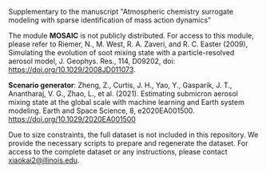 Supplementary to the manuscript "Atmospheric chemistry surrogate modeling with sparse identification of mass action dynamics"


The module **MOSAIC** is not publicly distributed. For access to this module, please refer to Riemer, N., M. West, R. A. Zaveri, and R. C. Easter (2009), Simulating the evolution of soot mixing state with a particle-resolved aerosol model, J. Geophys. Res., 114, D09202, doi: https://doi.org/10.1029/2008JD011073.

**Scenario generator**: Zheng, Z., Curtis, J. H., Yao, Y., Gasparik, J. T., Anantharaj, V. G., Zhao, L., et al. (2021). Estimating submicron aerosol mixing state at the global scale with machine learning and Earth system modeling. Earth and Space Science, 8, e2020EA001500. https://doi.org/10.1029/2020EA001500

Due to size constraints, the full dataset is not included in this repository. We provide the necessary scripts to prepare and regenerate the dataset.  For access to the complete dataset or any instructions, please contact xiaokai2@illinois.edu.

